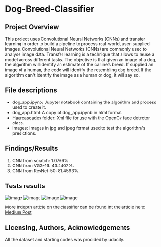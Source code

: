 # Dog-Breed-Classifier

## Project Overview
This project uses Convolutional Neural Networks (CNNs) and transfer learning in order to build a pipeline to process real-world, user-supplied images. Convolutional Neural Networks (CNNs) are commonly used to analyse image data. Transfer learning is a technique that allows to reuse a model across different tasks. The objective is that given an image of a dog, the algorithm will identify an estimate of the canine’s breed. If supplied an image of a human, the code will identify the resembling dog breed. If the algorithm can't identify the image as a human or dog, it will say so.

## File descriptions
- dog_app.ipynb: Jupyter notebook containing the algorithm and process used to create it.
- dog_app.html: A copy of dog_app.ipynb in html format.
- Haarcascades folder: Xml file for use with the OpenCv face detector class.
- images: Images in jpg and jpeg format used to test the algorithm's predictions.

## Findings/Results
1. CNN from scratch: 1.0766%.
2. CNN from VGG-16: 43.5407%.
3. CNN from ResNet-50: 81.4593%.

## Tests results
![image](https://user-images.githubusercontent.com/23463800/151916545-00ab99f7-3785-4578-a72d-c7e9fbe4d531.png)
![image](https://user-images.githubusercontent.com/23463800/151916554-211a71a3-c85c-408c-9df5-218b3bd5f604.png)
![image](https://user-images.githubusercontent.com/23463800/151916565-e52bb484-f276-40dc-a1a6-4192c35669f8.png)
![image](https://user-images.githubusercontent.com/23463800/151916575-019ee367-2248-4d3c-9c61-c0cb163f54f9.png)


More indepth article on the classifier can be found int the article here: [Medium Post](https://medium.com/@dilidev/dog-breed-classification-using-cnns-and-transfer-learning-a53bdb2b22f1)

## Licensing, Authors, Acknowledgements
All the dataset and starting codes was procided by udacity.
